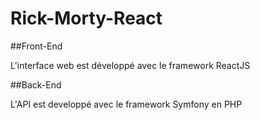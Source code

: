 # Rick-Morty-React

##Front-End

L'interface web est développé avec le framework ReactJS

##Back-End

L'API est developpé avec le framework Symfony en PHP
